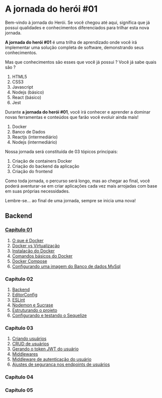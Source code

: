 # A jornada do herói #01
Bem-vindo à jornada do Herói.
Se você chegou até aqui, significa que já possui qualidades e conhecimentos diferenciados para trilhar esta nova jornada.

**A jornada do herói #01** é uma trilha de aprendizado onde você irá implementar uma solução completa de software, demonstrando seus conhecimentos.

Mas que conhecimentos são esses que você já possui ? Você já sabe quais são ?

1. HTML5
2. CSS3
3. Javascript
4. Nodejs (básico)
5. React (básico)
7. Jest

Durante **a jornada do herói #01**, você irá conhecer e aprender a dominar novas ferramentas e conteúdos que farão você evoluir ainda mais!

1. Docker
2. Banco de Dados
3. Reactjs (intermediário)
4. Nodejs (intermediário)

Nossa jornada será constituída de 03 tópicos principais:
1. Criação de containers Docker
2. Criação do backend da aplicação
3. Criação do frontend

Como toda jornada, o percurso será longo, mas ao chegar ao final, você poderá aventurar-se em criar aplicações cada vez mais arrojadas com base em suas próprias necessidades.

Lembre-se... ao final de uma jornada, sempre se inicia uma nova! 

## Backend

### [Capítulo 01](https://github.com/programmer-hero/jornada-do-heroi-01/tree/main/capitulo-01)

1. [O que é Docker](https://github.com/programmer-hero/jornada-do-heroi-01/blob/main/capitulo-01/01.%20O%20que%20%C3%A9%20o%20Docker.md)
2. [Docker vs Virtualização](https://github.com/programmer-hero/jornada-do-heroi-01/blob/main/capitulo-01/02.%20Docker%20vs%20Virtualiza%C3%A7%C3%A3o.md)
3. [Instalação do Docker](https://github.com/programmer-hero/jornada-do-heroi-01/blob/main/capitulo-01/03.%20Instala%C3%A7%C3%A3o%20do%20Docker.md)
4. [Comandos básicos do Docker](https://github.com/programmer-hero/jornada-do-heroi-01/blob/main/capitulo-01/04.%20Comandos%20b%C3%A1sicos%20do%20Docker.md)
5. [Docker Compose](https://github.com/programmer-hero/jornada-do-heroi-01/blob/main/capitulo-01/05.%20Docker-Compose.md)
6. [Configurando uma imagem do Banco de dados MySql](https://github.com/programmer-hero/jornada-do-heroi-01/blob/main/capitulo-01/06.%20Configurando%20uma%20imagem%20do%20Banco%20de%20dados%20MySql.md)

### Capítulo 02
1. [Backend](https://github.com/programmer-hero/jornada-do-heroi-01/blob/main/capitulo-02/01.%20backend.md)
2. [EditorConfig](https://github.com/programmer-hero/jornada-do-heroi-01/blob/main/capitulo-02/02.%20EditorConfig.md)
3. [ESLint](https://github.com/programmer-hero/jornada-do-heroi-01/blob/main/capitulo-02/03.%20ESLint.md)
4. [Nodemon e Sucrase](https://github.com/programmer-hero/jornada-do-heroi-01/blob/main/capitulo-02/04.%20Nodemon%20e%20Sucrase.md)
5. [Estruturando o projeto](https://github.com/programmer-hero/jornada-do-heroi-01/blob/main/capitulo-02/05.%20Estruturando%20o%20projeto.md)
6. [Configurando e testando o Sequelize](https://github.com/programmer-hero/jornada-do-heroi-01/blob/main/capitulo-02/06.%20Configurando%20e%20testando%20o%20Sequelize.md)
### Capítulo 03
1. [Criando usuários](https://github.com/programmer-hero/jornada-do-heroi-01/blob/main/capitulo-03/01.%20Criando%20usu%C3%A1rios.md)
2. [CRUD de usuários](https://github.com/programmer-hero/jornada-do-heroi-01/blob/main/capitulo-03/02.%20CRUD%20de%20usu%C3%A1rios.md)
3. [Gerando o token JWT do usuário](https://github.com/programmer-hero/jornada-do-heroi-01/blob/main/capitulo-03/03.%20Gerando%20o%20token%20JWT%20do%20usu%C3%A1rio.md)
4. [Middlewares](https://github.com/programmer-hero/jornada-do-heroi-01/blob/main/capitulo-03/04.%20Middlewares.mdhttps://github.com/programmer-hero/jornada-do-heroi-01/blob/main/capitulo-03/04.%20Middlewares.md)
5. [Middleware de autenticação do usuário](https://github.com/programmer-hero/jornada-do-heroi-01/blob/main/capitulo-03/05.%20Middleware%20de%20autentica%C3%A7%C3%A3o%20do%20usu%C3%A1rio.md)
6. [Ajustes de segurança nos endpoints de usuários](https://github.com/programmer-hero/jornada-do-heroi-01/blob/main/capitulo-03/06.%20Ajustes%20de%20seguran%C3%A7a%20nos%20endpoints%20de%20usu%C3%A1rios.md)

### Capítulo 04
### Capítulo 05


